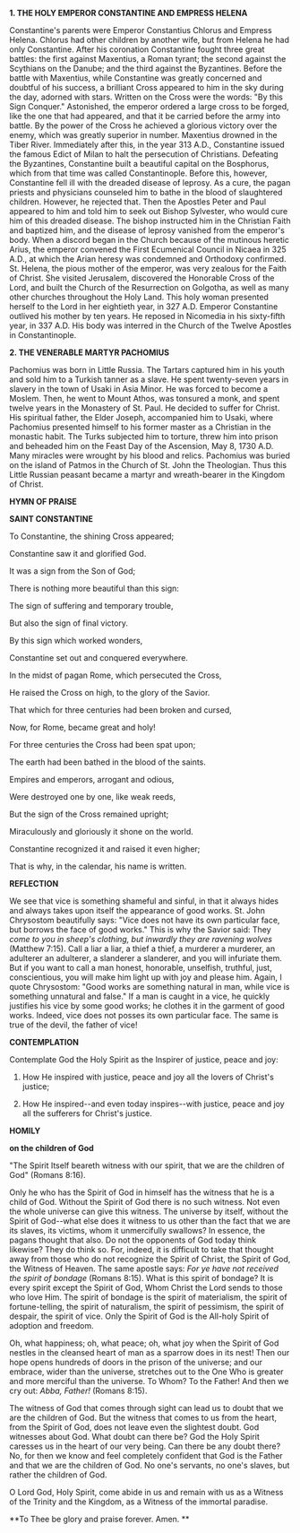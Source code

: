
**1. THE HOLY EMPEROR CONSTANTINE AND EMPRESS HELENA**

Constantine's parents were Emperor Constantius Chlorus and Empress Helena. Chlorus had other children by another wife, but from Helena he had only Constantine. After his coronation Constantine fought three great battles: the first against Maxentius, a Roman tyrant; the second against the Scythians on the Danube; and the third against the Byzantines. Before the battle with Maxentius, while Constantine was greatly concerned and doubtful of his success, a brilliant Cross appeared to him in the sky during the day, adorned with stars. Written on the Cross were the words: "By this Sign Conquer." Astonished, the emperor ordered a large cross to be forged, like the one that had appeared, and that it be carried before the army into battle. By the power of the Cross he achieved a glorious victory over the enemy, which was greatly superior in number. Maxentius drowned in the Tiber River. Immediately after this, in the year 313 A.D., Constantine issued the famous Edict of Milan to halt the persecution of Christians. Defeating the Byzantines, Constantine built a beautiful capital on the Bosphorus, which from that time was called Constantinople. Before this, however, Constantine fell ill with the dreaded disease of leprosy. As a cure, the pagan priests and physicians counseled him to bathe in the blood of slaughtered children. However, he rejected that. Then the Apostles Peter and Paul appeared to him and told him to seek out Bishop Sylvester, who would cure him of this dreaded disease. The bishop instructed him in the Christian Faith and baptized him, and the disease of leprosy vanished from the emperor's body. When a discord began in the Church because of the mutinous heretic Arius, the emperor convened the First Ecumenical Council in Nicaea in 325 A.D., at which the Arian heresy was condemned and Orthodoxy confirmed. St. Helena, the pious mother of the emperor, was very zealous for the Faith of Christ. She visited Jerusalem, discovered the Honorable Cross of the Lord, and built the Church of the Resurrection on Golgotha, as well as many other churches throughout the Holy Land. This holy woman presented herself to the Lord in her eightieth year, in 327 A.D. Emperor Constantine outlived his mother by ten years. He reposed in Nicomedia in his sixty-fifth year, in 337 A.D. His body was interred in the Church of the Twelve Apostles in Constantinople.

**2. THE VENERABLE MARTYR PACHOMIUS**

Pachomius was born in Little Russia. The Tartars captured him in his youth and sold him to a Turkish tanner as a slave. He spent twenty-seven years in slavery in the town of Usaki in Asia Minor. He was forced to become a Moslem. Then, he went to Mount Athos, was tonsured a monk, and spent twelve years in the Monastery of St. Paul. He decided to suffer for Christ. His spiritual father, the Elder Joseph, accompanied him to Usaki, where Pachomius presented himself to his former master as a Christian in the monastic habit. The Turks subjected him to torture, threw him into prison and beheaded him on the Feast Day of the Ascension, May 8, 1730 A.D. Many miracles were wrought by his blood and relics. Pachomius was buried on the island of Patmos in the Church of St. John the Theologian. Thus this Little Russian peasant became a martyr and wreath-bearer in the Kingdom of Christ.



**HYMN OF PRAISE** 


**SAINT CONSTANTINE**

To Constantine, the shining Cross appeared;

Constantine saw it and glorified God.

It was a sign from the Son of God;

There is nothing more beautiful than this sign:

The sign of suffering and temporary trouble,

But also the sign of final victory.

By this sign which worked wonders,

Constantine set out and conquered everywhere.

In the midst of pagan Rome, which persecuted the Cross,

He raised the Cross on high, to the glory of the Savior.

That which for three centuries had been broken and cursed,

Now, for Rome, became great and holy!

For three centuries the Cross had been spat upon;

The earth had been bathed in the blood of the saints.

Empires and emperors, arrogant and odious,

Were destroyed one by one, like weak reeds,

But the sign of the Cross remained upright;

Miraculously and gloriously it shone on the world.

Constantine recognized it and raised it even higher;

That is why, in the calendar, his name is written.


**REFLECTION**

We see that vice is something shameful and sinful, in that it always hides and always takes upon itself the appearance of good works. St. John Chrysostom beautifully says: "Vice does not have its own particular face, but borrows the face of good works." This is why the Savior said: They *come to you in sheep's clothing, but inwardly they are ravening wolves* (Matthew 7:15). Call a liar a liar, a thief a thief, a murderer a murderer, an adulterer an adulterer, a slanderer a slanderer, and you will infuriate them. But if you want to call a man honest, honorable, unselfish, truthful, just, conscientious, you will make him light up with joy and please him. Again, I quote Chrysostom: "Good works are something natural in man, while vice is something unnatural and false." If a man is caught in a vice, he quickly justifies his vice by some good works; he clothes it in the garment of good works. Indeed, vice does not posses its own particular face. The same is true of the devil, the father of vice!

**CONTEMPLATION**


Contemplate God the Holy Spirit as the Inspirer of justice, peace and joy:

1.  How He inspired with justice, peace and joy all the lovers of Christ's justice;

1.  How He inspired--and even today inspires--with justice, peace and joy all the sufferers for Christ's justice.



**HOMILY**


**on the children of God**

"The Spirit Itself beareth witness with our spirit, that we are the children of God" (Romans 8:16).

Only he who has the Spirit of God in himself has the witness that he is a child of God. Without the Spirit of God there is no such witness. Not even the whole universe can give this witness. The universe by itself, without the Spirit of God--what else does it witness to us other than the fact that we are its slaves, its victims, whom it unmercifully swallows? In essence, the pagans thought that also. Do not the opponents of God today think likewise? They do think so. For, indeed, it is difficult to take that thought away from those who do not recognize the Spirit of Christ, the Spirit of God, the Witness of Heaven. The same apostle says: *For ye have not received the spirit of bondage* (Romans 8:15). What is this spirit of bondage? It is every spirit except the Spirit of God, Whom Christ the Lord sends to those who love Him. The spirit of bondage is the spirit of materialism, the spirit of fortune-telling, the spirit of naturalism, the spirit of pessimism, the spirit of despair, the spirit of vice. Only the Spirit of God is the All-holy Spirit of adoption and freedom.

Oh, what happiness; oh, what peace; oh, what joy when the Spirit of God nestles in the cleansed heart of man as a sparrow does in its nest! Then our hope opens hundreds of doors in the prison of the universe; and our embrace, wider than the universe, stretches out to the One Who is greater and more merciful than the universe. To Whom? To the Father! And then we cry out: *Abba, Father!* (Romans 8:15).

The witness of God that comes through sight can lead us to doubt that we are the children of God. But the witness that comes to us from the heart, from the Spirit of God, does not leave even the slightest doubt. God witnesses about God. What doubt can there be? God the Holy Spirit caresses us in the heart of our very being. Can there be any doubt there? No, for then we know and feel completely confident that God is the Father and that we are the children of God. No one's servants, no one's slaves, but rather the children of God.

O Lord God, Holy Spirit, come abide in us and remain with us as a Witness of the Trinity and the Kingdom, as a Witness of the immortal paradise.

**To Thee be glory and praise forever. Amen.
**
